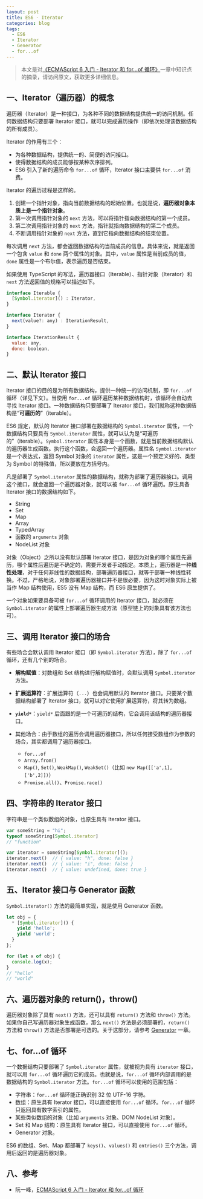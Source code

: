 ```yaml
---
layout: post
title: ES6 - Iterator
categories: blog
tags:
  - ES6
  - Iterator
  - Generator
  - for...of
---
```


> 本文是对[《ECMAScript 6 入门 - Iterator 和 for...of 循环》](https://es6.ruanyifeng.com/#docs/iterator)一章中知识点的摘录，请访问原文，获取更多详细信息。

## 一、Iterator（遍历器）的概念

遍历器（Iterator）是一种接口，为各种不同的数据结构提供统一的访问机制。任何数据结构只要部署 Iterator 接口，就可以完成遍历操作（即依次处理该数据结构的所有成员）。

Iterator 的作用有三个：

- 为各种数据结构，提供统一的、简便的访问接口。
- 使得数据结构的成员能够按某种次序排列。
- ES6 引入了新的遍历命令 `for...of` 循环，Iterator 接口主要供 `for...of` 消费。

Iterator 的遍历过程是这样的。

1. 创建一个指针对象，指向当前数据结构的起始位置。也就是说，**遍历器对象本质上是一个指针对象**。
2. 第一次调用指针对象的 `next` 方法，可以将指针指向数据结构的第一个成员。
3. 第二次调用指针对象的 `next` 方法，指针就指向数据结构的第二个成员。
4. 不断调用指针对象的 `next` 方法，直到它指向数据结构的结束位置。

每次调用 `next` 方法，都会返回数据结构的当前成员的信息。具体来说，就是返回一个包含 `value` 和 `done` 两个属性的对象。其中，`value` 属性是当前成员的值，`done` 属性是一个布尔值，表示遍历是否结束。

如果使用 TypeScript 的写法，遍历器接口（Iterable）、指针对象（Iterator）和 `next` 方法返回值的规格可以描述如下。

```javascript
interface Iterable {
  [Symbol.iterator]() : Iterator,
}

interface Iterator {
  next(value?: any) : IterationResult,
}

interface IterationResult {
  value: any,
  done: boolean,
}
```

## 二、默认 Iterator 接口

Iterator 接口的目的是为所有数据结构，提供一种统一的访问机制，即 `for...of` 循环（详见下文）。当使用 `for...of` 循环遍历某种数据结构时，该循环会自动去寻找 Iterator 接口。一种数据结构只要部署了 Iterator 接口，我们就称这种数据结构是“**可遍历的**”（iterable）。

ES6 规定，默认的 Iterator 接口部署在数据结构的 `Symbol.iterator` 属性，一个数据结构只要具有 `Symbol.iterator` 属性，就可以认为是“可遍历的”（iterable）。`Symbol.iterator` 属性本身是一个函数，就是当前数据结构默认的遍历器生成函数。执行这个函数，会返回一个遍历器。属性名 `Symbol.iterator` 是一个表达式，返回 Symbol 对象的 `iterator` 属性，这是一个预定义好的、类型为 Symbol 的特殊值，所以要放在方括号内。

凡是部署了 `Symbol.iterator` 属性的数据结构，就称为部署了遍历器接口。调用这个接口，就会返回一个遍历器对象，就可以被 `for...of` 循环遍历。原生具备 Iterator 接口的数据结构如下。

- String
- Set
- Map
- Array
- TypedArray
- 函数的 `arguments` 对象
- NodeList 对象

对象（Object）之所以没有默认部署 Iterator 接口，是因为对象的哪个属性先遍历，哪个属性后遍历是不确定的，需要开发者手动指定。本质上，遍历器是一种**线性处理**，对于任何非线性的数据结构，部署遍历器接口，就等于部署一种线性转换。不过，严格地说，对象部署遍历器接口并不是很必要，因为这时对象实际上被当作 Map 结构使用，ES5 没有 Map 结构，而 ES6 原生提供了。

一个对象如果要具备可被 `for...of` 循环调用的 Iterator 接口，就必须在 `Symbol.iterator` 的属性上部署遍历器生成方法（原型链上的对象具有该方法也可）。

## 三、调用 Iterator 接口的场合

有些场合会默认调用 Iterator 接口（即 `Symbol.iterator` 方法），除了 `for...of` 循环，还有几个别的场合。

- **解构赋值**：对数组和 Set 结构进行解构赋值时，会默认调用 `Symbol.iterator` 方法。
- **扩展运算符**：扩展运算符（`...`）也会调用默认的 Iterator 接口。只要某个数据结构部署了 Iterator 接口，就可以对它使用扩展运算符，将其转为数组。
- **`yield*`**：`yield*` 后面跟的是一个可遍历的结构，它会调用该结构的遍历器接口。
- 其他场合：由于数组的遍历会调用遍历器接口，所以任何接受数组作为参数的场合，其实都调用了遍历器接口。

  - `for...of`
  - `Array.from()`
  - `Map()`, `Set()`, `WeakMap()`, `WeakSet()`（比如 `new Map([['a',1],['b',2]])`）
  - `Promise.all()`、`Promise.race()`

## 四、字符串的 Iterator 接口

字符串是一个类似数组的对象，也原生具有 Iterator 接口。

```javascript
var someString = "hi";
typeof someString[Symbol.iterator]
// "function"

var iterator = someString[Symbol.iterator]();
iterator.next()  // { value: "h", done: false }
iterator.next()  // { value: "i", done: false }
iterator.next()  // { value: undefined, done: true }
```

## 五、Iterator 接口与 Generator 函数

`Symbol.iterator()` 方法的最简单实现，就是使用 Generator 函数。

```javascript
let obj = {
  * [Symbol.iterator]() {
    yield 'hello';
    yield 'world';
  }
};

for (let x of obj) {
  console.log(x);
}
// "hello"
// "world"
```

## 六、遍历器对象的 return()，throw()

遍历器对象除了具有 `next()` 方法，还可以具有 `return()` 方法和 `throw()` 方法。如果你自己写遍历器对象生成函数，那么 `next()` 方法是必须部署的，`return()` 方法和 `throw()` 方法是否部署是可选的。关于这部分，请参考 [Generator](2024-09-12-generator.md) 一章。

## 七、for...of 循环

一个数据结构只要部署了 `Symbol.iterator` 属性，就被视为具有 `iterator` 接口，就可以用 `for...of` 循环遍历它的成员。也就是说，`for...of` 循环内部调用的是数据结构的 `Symbol.iterator` 方法。`for...of` 循环可以使用的范围包括：

- 字符串：`for...of` 循环能正确识别 32 位 UTF-16 字符。
- 数组：原生具有 Iterator 接口，可以直接使用 `for...of` 循环。`for...of` 循环只返回具有数字索引的属性。
- 某些类似数组的对象（比如 `arguments` 对象、DOM NodeList 对象）。
- Set 和 Map 结构：原生具有 Iterator 接口，可以直接使用 `for...of` 循环。
- Generator 对象。

ES6 的数组、Set、Map 都部署了 `keys()`、`values()` 和 `entries()` 三个方法，调用后返回的是遍历器对象。

## 八、参考

- 阮一峰，[ECMAScript 6 入门 - Iterator 和 for...of 循环](https://es6.ruanyifeng.com/#docs/iterator)
